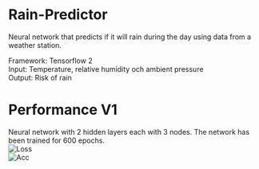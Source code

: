 # Rain-Predictor
Neural network that predicts if it will rain during the day using data from a weather station.    
  
Framework:  Tensorflow 2  
Input: Temperature, relative humidity och ambient pressure  
Output: Risk of rain  

# Performance V1
Neural network with 2 hidden layers each with 3 nodes. The network has been trained for 600 epochs.  
![Loss](https://github.com/TantDre/Regn-Prediktor/blob/master/Plots/Loss.png?raw=true)  
![Acc](https://github.com/TantDre/Regn-Prediktor/blob/master/Plots/Acc.png?raw=true)  
